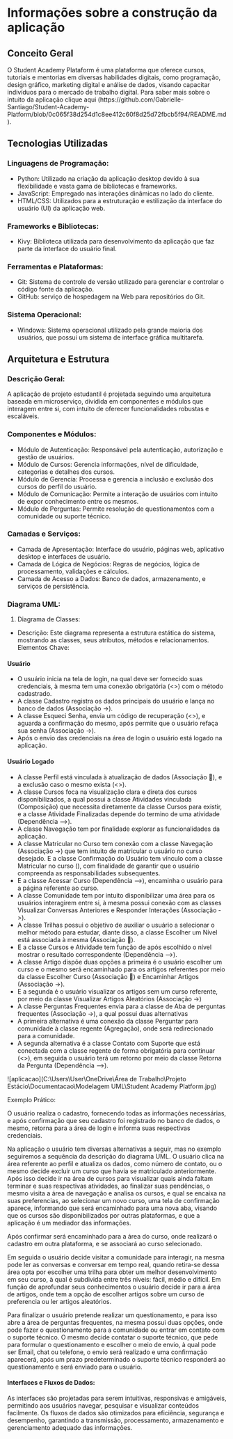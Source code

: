 # Informações sobre a construção da aplicação

## Conceito Geral
<p> O Student Academy Plataform é uma plataforma que oferece cursos, tutoriais e mentorias em diversas habilidades digitais, como programação, design gráfico, marketing digital e análise de dados, visando capacitar indivíduos para o mercado de trabalho digital. Para saber mais sobre o intuito da aplicação clique aqui (https://github.com/Gabrielle-Santiago/Student-Academy-Platform/blob/0c065f38d254d1c8ee412c60f8d25d72fbcb5f94/README.md). </p>

## Tecnologias Utilizadas
### Linguagens de Programação:
* Python: Utilizado na criação da aplicação desktop devido à sua flexibilidade e vasta gama de bibliotecas e frameworks.
* JavaScript: Empregado nas interações dinâmicas no lado do cliente.
* HTML/CSS: Utilizados para a estruturação e estilização da interface do usuário (UI) da aplicação web.

### Frameworks e Bibliotecas:
* Kivy: Biblioteca utilizada para desenvolvimento da aplicação que faz parte da interface do usuário final.

### Ferramentas e Plataformas:
* Git: Sistema de controle de versão utilizado para gerenciar e controlar o código fonte da aplicação.
* GitHub: serviço de hospedagem na Web para repositórios do Git.

### Sistema Operacional:
* Windows: Sistema operacional utilizado pela grande maioria dos usuários, que possui um sistema de interface gráfica multitarefa.

## Arquitetura e Estrutura
### Descrição Geral:
<p> A aplicação de projeto estudantil é projetada seguindo uma arquitetura baseada em microserviço, dividida em componentes e módulos que interagem entre si, com intuito de oferecer funcionalidades robustas e escaláveis. </p>

### Componentes e Módulos:
* Módulo de Autenticação: Responsável pela autenticação, autorização e gestão de usuários.
* Módulo de Cursos: Gerencia informações, nível de dificuldade, categorias e detalhes dos cursos.
* Módulo de Gerencia: Processa e gerencia a inclusão e exclusão dos cursos do perfil do usuário.
* Módulo de Comunicação: Permite a interação de usuários com intuito de expor conhecimento entre os mesmos.
* Módulo de Perguntas: Permite resolução de questionamentos com a comunidade ou suporte técnico.

### Camadas e Serviços:
* Camada de Apresentação: Interface do usuário, páginas web, aplicativo desktop e interfaces de usuário.
* Camada de Lógica de Negócios: Regras de negócios, lógica de processamento, validações e cálculos.
* Camada de Acesso a Dados: Banco de dados, armazenamento, e serviços de persistência.

### Diagrama UML:
1.	Diagrama de Classes:
* Descrição: Este diagrama representa a estrutura estática do sistema, mostrando as classes, seus atributos, métodos e relacionamentos.
Elementos Chave:
#### Usuário 
* O usuário inicia na tela de login, na qual deve ser fornecido suas credenciais, à mesma tem uma conexão obrigatória (<<include>>) com o método cadastrado.
* A classe Cadastro registra os dados principais do usuário e lança no banco de dados (Associação ->).
* A classe Esqueci Senha, envia um código de recuperação (<<include>>), e aguarda a confirmação do mesmo, após permite que o usuário refaça sua senha (Associação ->).
* Após o envio das credenciais na área de login o usuário está logado na aplicação.

#### Usuário Logado
* A classe Perfil está vinculada à atualização de dados (Associação ), e a exclusão caso o mesmo exista (<<extend>>).
* A classe Cursos foca na visualização clara e direta dos cursos disponibilizados, a qual possui a classe Atividades vinculada (Composição) que necessita diretamente da classe Cursos para existir, e a classe Atividade Finalizadas depende do termino de uma atividade (Dependência -->).
* A classe Navegação tem por finalidade explorar as funcionalidades da aplicação.
* A classe Matricular no Curso tem conexão com a classe Navegação (Associação ->) que tem intuito de matricular o usuário no curso desejado. E a classe Confirmação do Usuário tem vínculo com a classe Matricular no curso (), com finalidade de garantir que o usuário compreenda as responsabilidades subsequentes. 
* E a classe Acessar Curso (Dependência -->), encaminha o usuário para a página referente ao curso.
* A classe Comunidade tem por intuito disponibilizar uma área para os usuários interagirem entre si, à mesma possui conexão com as classes Visualizar Conversas Anteriores e Responder Interações (Associação ->).
* A classe Trilhas possui o objetivo de auxiliar o usuário a selecionar o melhor método para estudar, diante disso, a classe Escolher um Nível está associada à mesma (Associação ). 
* E a classe Cursos e Atividade tem função de após escolhido o nível mostrar o resultado correspondente (Dependência -->).
* A classe Artigo dispõe duas opções a primeira é o usuário escolher um curso e o mesmo será encaminhado para os artigos referentes por meio da classe Escolher Curso (Associação ) e Encaminhar Artigos (Associação ->).
* E a segunda é o usuário visualizar os artigos sem um curso referente, por meio da classe Visualizar Artigos Aleatórios (Associação ->)
* A classe Perguntas Frequentes envia para a classe de Aba de perguntas frequentes (Associação ->), a qual possui duas alternativas
* A primeira alternativa é uma conexão da classe Perguntar para comunidade à classe regente (Agregação), onde será redirecionado para a comunidade.
* A segunda alternativa é a classe Contato com Suporte que está conectada com a classe regente de forma obrigatória para continuar (<<include>>), em seguida o usuário terá um retorno por meio da classe Retorna da Pergunta (Dependência -->).

![aplicacao](C:\Users\User\OneDrive\Área de Trabalho\Projeto Estácio\Documentacao\Modelagem UML\Student Academy Platform.jpg)

Exemplo Prático:
<p> O usuário realiza o cadastro, fornecendo todas as informações necessárias, e após confirmação que seu cadastro foi registrado no banco de dados, o mesmo, retorna para a área de login e informa suas respectivas credenciais. </p>
<p> Na aplicação o usuário tem diversas alternativas a seguir, mas no exemplo seguiremos a sequência da descrição do diagrama UML. O usuário clica na área referente ao perfil e atualiza os dados, como número de contato, ou o mesmo decide excluir um curso que havia se matriculado anteriormente. Após isso decide ir na área de cursos para visualizar quais ainda faltam terminar e suas respectivas atividades, ao finalizar suas pendências, o mesmo visita a área de navegação e analisa os cursos, e qual se encaixa na suas preferencias, ao selecionar um novo curso, uma tela de confirmação aparece, informando que será encaminhado para uma nova aba, visando que os cursos são disponibilizados por outras plataformas, e que a aplicação é um mediador das informações. </p>
<p> Após confirmar será encaminhado para a área do curso, onde realizará o cadastro em outra plataforma, e se associará ao curso selecionado. </p>
<p> Em seguida o usuário decide visitar a comunidade para interagir, na mesma pode ler as conversas e conversar em tempo real, quando retira-se dessa área opta por escolher uma trilha para obter um melhor desenvolvimento em seu curso, à qual é subdivida entre três níveis: fácil, médio e difícil.
Em função de aprofundar seus conhecimentos o usuário decide ir para a área de artigos, onde tem a opção de escolher artigos sobre um curso de preferencia ou ler artigos aleatórios. </p>
<p> Para finalizar o usuário pretende realizar um questionamento, e para isso abre a área de perguntas frequentes, na mesma possui duas opções, onde pode fazer o questionamento para a comunidade ou entrar em contato com o suporte técnico. O mesmo decide contatar o suporte técnico, que pede para formular o questionamento e escolher o meio de envio, à qual pode ser Email, chat ou telefone, o envio será realizado e uma confirmação aparecerá, após um prazo predeterminado o suporte técnico responderá ao questionamento e será enviado para o usuário. </p>

#### Interfaces e Fluxos de Dados:
<p> As interfaces são projetadas para serem intuitivas, responsivas e amigáveis, permitindo aos usuários navegar, pesquisar e visualizar conteúdos facilmente. Os fluxos de dados são otimizados para eficiência, segurança e desempenho, garantindo a transmissão, processamento, armazenamento e gerenciamento adequado das informações. </p>
